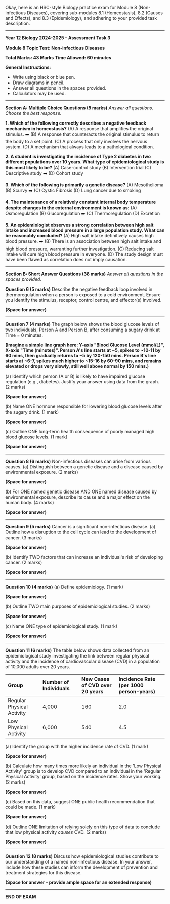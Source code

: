 Okay, here is an HSC-style Biology practice exam for Module 8 (Non-infectious Diseases), covering sub-modules 8.1 (Homeostasis), 8.2 (Causes and Effects), and 8.3 (Epidemiology), and adhering to your provided task description.

---

**Year 12 Biology 2024-2025 – Assessment Task 3**

**Module 8 Topic Test: Non-infectious Diseases**

**Total Marks: 43 Marks**
**Time Allowed: 60 minutes**

**General Instructions:**
*   Write using black or blue pen.
*   Draw diagrams in pencil.
*   Answer all questions in the spaces provided.
*   Calculators may be used.

---

**Section A: Multiple Choice Questions (5 marks)**
*Answer all questions. Choose the best response.*

**1. Which of the following correctly describes a negative feedback mechanism in homeostasis?**
    (A) A response that amplifies the original stimulus.
    ➡️ (B) A response that counteracts the original stimulus to return the body to a set point.
    (C) A process that only involves the nervous system.
    (D) A mechanism that always leads to a pathological condition.

**2. A student is investigating the incidence of Type 2 diabetes in two different populations over 10 years. What type of epidemiological study is this most likely to be?**
    (A) Case-control study
    (B) Intervention trial
    (C) Descriptive study
    ➡️ (D) Cohort study

**3. Which of the following is primarily a genetic disease?**
    (A) Mesothelioma
    (B) Scurvy
    ➡️ (C) Cystic Fibrosis
    (D) Lung cancer due to smoking

**4. The maintenance of a relatively constant internal body temperature despite changes in the external environment is known as:**
    (A) Osmoregulation
    (B) Glucoregulation
    ➡️ (C) Thermoregulation
    (D) Excretion

**5. An epidemiologist observes a strong correlation between high salt intake and increased blood pressure in a large population study. What can be reasonably concluded?**
    (A) High salt intake definitively causes high blood pressure.
    ➡️ (B) There is an association between high salt intake and high blood pressure, warranting further investigation.
    (C) Reducing salt intake will cure high blood pressure in everyone.
    (D) The study design must have been flawed as correlation does not imply causation.

---

**Section B: Short Answer Questions (38 marks)**
*Answer all questions in the spaces provided.*

**Question 6 (5 marks)**
Describe the negative feedback loop involved in thermoregulation when a person is exposed to a cold environment. Ensure you identify the stimulus, receptor, control centre, and effector(s) involved.

**(Space for answer)**

---

**Question 7 (4 marks)**
The graph below shows the blood glucose levels of two individuals, Person A and Person B, after consuming a sugary drink at Time = 0 minutes.

**(Imagine a simple line graph here: Y-axis "Blood Glucose Level (mmol/L)", X-axis "Time (minutes)". Person A's line starts at ~5, spikes to ~10-11 by 60 mins, then gradually returns to ~5 by 120-150 mins. Person B's line starts at ~6-7, spikes much higher to ~15-16 by 60-90 mins, and remains elevated or drops very slowly, still well above normal by 150 mins.)**

(a) Identify which person (A or B) is likely to have impaired glucose regulation (e.g., diabetes). Justify your answer using data from the graph. (2 marks)

**(Space for answer)**

(b) Name ONE hormone responsible for lowering blood glucose levels after the sugary drink. (1 mark)

**(Space for answer)**

(c) Outline ONE long-term health consequence of poorly managed high blood glucose levels. (1 mark)

**(Space for answer)**

---

**Question 8 (6 marks)**
Non-infectious diseases can arise from various causes.
(a) Distinguish between a genetic disease and a disease caused by environmental exposure. (2 marks)

**(Space for answer)**

(b) For ONE named genetic disease AND ONE named disease caused by environmental exposure, describe its cause and a major effect on the human body. (4 marks)

**(Space for answer)**

---

**Question 9 (5 marks)**
Cancer is a significant non-infectious disease.
(a) Outline how a disruption to the cell cycle can lead to the development of cancer. (3 marks)

**(Space for answer)**

(b) Identify TWO factors that can increase an individual's risk of developing cancer. (2 marks)

**(Space for answer)**

---

**Question 10 (4 marks)**
(a) Define epidemiology. (1 mark)

**(Space for answer)**

(b) Outline TWO main purposes of epidemiological studies. (2 marks)

**(Space for answer)**

(c) Name ONE type of epidemiological study. (1 mark)

**(Space for answer)**

---

**Question 11 (6 marks)**
The table below shows data collected from an epidemiological study investigating the link between regular physical activity and the incidence of cardiovascular disease (CVD) in a population of 10,000 adults over 20 years.

| Group                      | Number of Individuals | New Cases of CVD over 20 years | Incidence Rate (per 1000 person-years) |
| :------------------------- | :-------------------- | :----------------------------- | :------------------------------------- |
| Regular Physical Activity  | 4,000                 | 160                            | 2.0                                    |
| Low Physical Activity      | 6,000                 | 540                            | 4.5                                    |

(a) Identify the group with the higher incidence rate of CVD. (1 mark)

**(Space for answer)**

(b) Calculate how many times more likely an individual in the 'Low Physical Activity' group is to develop CVD compared to an individual in the 'Regular Physical Activity' group, based on the incidence rates. Show your working. (2 marks)

**(Space for answer)**

(c) Based on this data, suggest ONE public health recommendation that could be made. (1 mark)

**(Space for answer)**

(d) Outline ONE limitation of relying solely on this type of data to conclude that low physical activity *causes* CVD. (2 marks)

**(Space for answer)**

---

**Question 12 (8 marks)**
Discuss how epidemiological studies contribute to our understanding of a named non-infectious disease. In your answer, include how these studies can inform the development of prevention and treatment strategies for this disease.

**(Space for answer - provide ample space for an extended response)**

---
**END OF EXAM**
